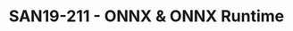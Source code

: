 ---
categories:
- san19
description: Microsoft and a community of partners created ONNX as an open standard
  for representing machine learning models. Models from many frameworks including
  TensorFlow, PyTorch, SciKit-Learn, Keras, Chainer, MXNet, and MATLAB can be exported
  or converted to the standard ONNX format. Once the models are in the ONNX format,
  they can be run on a variety of platforms and devices.<br><br>ONNX Runtime is a
  high-performance inference engine for deploying ONNX models to production. Its optimized
  for both cloud and edge and works on Linux, Windows, and Mac. Written in C++, it
  also has C, Python, and C# APIs. ONNX Runtime provides support for all of the ONNX-ML
  specification and also integrates with accelerators on different hardware such as
  TensorRT on NVidia GPUs.<br><br>The ONNX Runtime is used in high scale Microsoft
  services such as Bing, Office, and Cognitive Services. Performance gains are dependent
  on a number of factors but these Microsoft services have seen an average 2x performance
  gain on CPU. ONNX Runtime is also used as part of Windows ML on hundreds of millions
  of devices. You can use the runtime with Azure Machine Learning services. By using
  ONNX Runtime, you can benefit from the extensive production-grade optimizations,
  testing, and ongoing improvements.
image:
  featured: 'true'
  path: /assets/images/featured-images/san19/SAN19-211.png
session_attendee_num: '25'
session_id: SAN19-211
session_room: Sunset 3 (Session 3)
session_slot:
  end_time: '2019-09-24 11:55:00'
  start_time: '2019-09-24 11:30:00'
session_speakers:
- speaker_bio: Weixing Zhang is a Senior Software Engineer working in AI Framework
    Architecture team at Microsoft. His focus is optimization of AI framework, code
    generation and training in ONNX Runtime.
  speaker_company: Microsoft
  speaker_image: /assets/images/speakers/san19/weixing-zhang.jpg
  speaker_location: ''
  speaker_name: Weixing Zhang
  speaker_position: Senior Software Engineer
  speaker_url: ''
  speaker_username: weixing.zhang
session_track: AI/Machine Learning
tag: session
tags:
- Machine Learning/AI
title: SAN19-211 - ONNX & ONNX Runtime
---